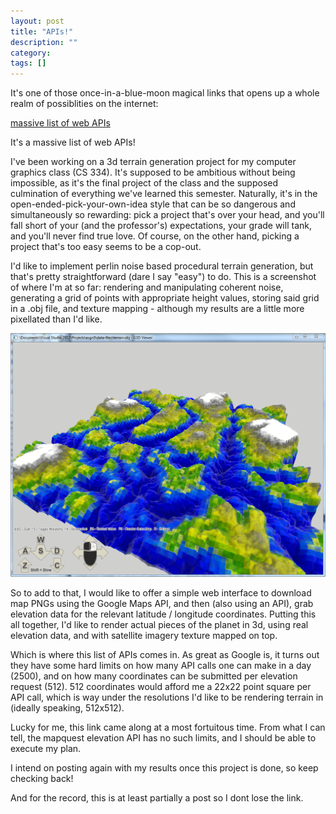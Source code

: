 ```yaml
---
layout: post
title: "APIs!"
description: ""
category: 
tags: []
---
```

It's one of those once-in-a-blue-moon magical links that opens up a whole realm of possiblities on the internet:

[massive list of web APIs](http://www.programmableweb.com/apis/directory)

It's a massive list of web APIs!

<!--more-->



I've been working on a 3d terrain generation project for my computer graphics class (CS 334). It's supposed to be ambitious without being impossible, as it's the final project of the class and the supposed culmination of everything we've learned this semester. Naturally, it's in the open-ended-pick-your-own-idea style that can be so dangerous and simultaneously so rewarding: pick a project that's over your head, and you'll fall short of your (and the professor's) expectations, your grade will tank, and you'll never find true love. Of course, on the other hand, picking a project that's too easy seems to be a cop-out.


I'd like to implement perlin noise based procedural terrain generation, but that's pretty straightforward (dare I say "easy") to do. This is a screenshot of where I'm at so far: rendering and manipulating coherent noise, generating a grid of points with appropriate height values, storing said grid in a .obj file, and texture mapping - although my results are a little more pixellated than I'd like.

<img src="/assets/terrain-gen-tex-map.PNG">

So to add to that, I would like to offer a simple web interface to download map PNGs using the Google Maps API, and then (also using an API), grab elevation data for the relevant latitude / longitude coordinates. Putting this all together, I'd like to render actual pieces of the planet in 3d, using real elevation data, and with satellite imagery texture mapped on top.




Which is where this list of APIs comes in. As great as Google is, it turns out they have some hard limits on how many API calls one can make in a day (2500), and on how many coordinates can be submitted per elevation request (512). 512 coordinates would afford me a 22x22 point square per API call, which is way under the resolutions I'd like to be rendering terrain in (ideally speaking, 512x512).


Lucky for me, this link came along at a most fortuitous time. From what I can tell, the mapquest elevation API has no such limits, and I should be able to execute my plan.


I intend on posting again with my results once this project is done, so keep checking back!


And for the record, this is at least partially a post so I dont lose the link.